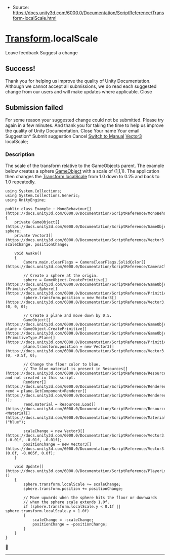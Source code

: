 * Source: https://docs.unity3d.com/6000.0/Documentation/ScriptReference/Transform-localScale.html

#  [Transform](https://docs.unity3d.com/6000.0/Documentation/ScriptReference/Transform.html).localScale
Leave feedback
Suggest a change
## Success!
Thank you for helping us improve the quality of Unity Documentation. Although we cannot accept all submissions, we do read each suggested change from our users and will make updates where applicable.
Close
## Submission failed
For some reason your suggested change could not be submitted. Please <a>try again</a> in a few minutes. And thank you for taking the time to help us improve the quality of Unity Documentation.
Close
Your name Your email Suggestion* Submit suggestion
Cancel
[Switch to Manual](https://docs.unity3d.com/6000.0/Documentation/Manual/class-Transform.html "Go to Transform Component in the Manual")
[Vector3](https://docs.unity3d.com/6000.0/Documentation/ScriptReference/Vector3.html) localScale; 
### Description
The scale of the transform relative to the GameObjects parent.
The example below creates a sphere [GameObject](https://docs.unity3d.com/6000.0/Documentation/ScriptReference/GameObject.html) with a scale of (1,1,1). The application then changes the [Transform.localScale](https://docs.unity3d.com/6000.0/Documentation/ScriptReference/Transform-localScale.html) from 1.0 down to 0.25 and back to 1.0 repeatedly.
```
using System.Collections;
using System.Collections.Generic;
using UnityEngine;  
  
public class Example : MonoBehaviour[](https://docs.unity3d.com/6000.0/Documentation/ScriptReference/MonoBehaviour.html)
{
    private GameObject[](https://docs.unity3d.com/6000.0/Documentation/ScriptReference/GameObject.html) sphere;
    private Vector3[](https://docs.unity3d.com/6000.0/Documentation/ScriptReference/Vector3.html) scaleChange, positionChange;  
  
    void Awake()
    {
        Camera.main.clearFlags = CameraClearFlags.SolidColor[](https://docs.unity3d.com/6000.0/Documentation/ScriptReference/CameraClearFlags.SolidColor.html);  
  
        // Create a sphere at the origin.
        sphere = GameObject.CreatePrimitive[](https://docs.unity3d.com/6000.0/Documentation/ScriptReference/GameObject.CreatePrimitive.html)(PrimitiveType.Sphere[](https://docs.unity3d.com/6000.0/Documentation/ScriptReference/PrimitiveType.Sphere.html));
        sphere.transform.position = new Vector3[](https://docs.unity3d.com/6000.0/Documentation/ScriptReference/Vector3.html)(0, 0, 0);  
  
        // Create a plane and move down by 0.5.
        GameObject[](https://docs.unity3d.com/6000.0/Documentation/ScriptReference/GameObject.html) plane = GameObject.CreatePrimitive[](https://docs.unity3d.com/6000.0/Documentation/ScriptReference/GameObject.CreatePrimitive.html)(PrimitiveType.Plane[](https://docs.unity3d.com/6000.0/Documentation/ScriptReference/PrimitiveType.Plane.html));
        plane.transform.position = new Vector3[](https://docs.unity3d.com/6000.0/Documentation/ScriptReference/Vector3.html)(0, -0.5f, 0);  
  
        // Change the floor color to blue.
        // The blue material is present in Resources[](https://docs.unity3d.com/6000.0/Documentation/ScriptReference/Resources.html) and not created in this script.
        Renderer[](https://docs.unity3d.com/6000.0/Documentation/ScriptReference/Renderer.html) rend = plane.GetComponent<Renderer[](https://docs.unity3d.com/6000.0/Documentation/ScriptReference/Renderer.html)>();
        rend.material = Resources.Load[](https://docs.unity3d.com/6000.0/Documentation/ScriptReference/Resources.Load.html)<Material[](https://docs.unity3d.com/6000.0/Documentation/ScriptReference/Material.html)>("blue");  
  
        scaleChange = new Vector3[](https://docs.unity3d.com/6000.0/Documentation/ScriptReference/Vector3.html)(-0.01f, -0.01f, -0.01f);
        positionChange = new Vector3[](https://docs.unity3d.com/6000.0/Documentation/ScriptReference/Vector3.html)(0.0f, -0.005f, 0.0f);
    }  
  
    void Update[](https://docs.unity3d.com/6000.0/Documentation/ScriptReference/PlayerLoop.Update.html)()
    {
        sphere.transform.localScale += scaleChange;
        sphere.transform.position += positionChange;  
  
        // Move upwards when the sphere hits the floor or downwards
        // when the sphere scale extends 1.0f.
        if (sphere.transform.localScale.y < 0.1f || sphere.transform.localScale.y > 1.0f)
        {
            scaleChange = -scaleChange;
            positionChange = -positionChange;
        }
    }
}

```

* * *
